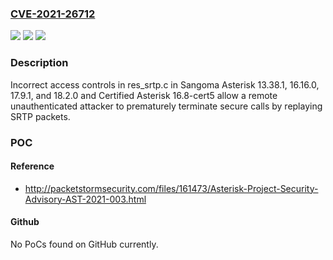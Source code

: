 ### [CVE-2021-26712](https://cve.mitre.org/cgi-bin/cvename.cgi?name=CVE-2021-26712)
![](https://img.shields.io/static/v1?label=Product&message=n%2Fa&color=blue)
![](https://img.shields.io/static/v1?label=Version&message=n%2Fa&color=blue)
![](https://img.shields.io/static/v1?label=Vulnerability&message=n%2Fa&color=brighgreen)

### Description

Incorrect access controls in res_srtp.c in Sangoma Asterisk 13.38.1, 16.16.0, 17.9.1, and 18.2.0 and Certified Asterisk 16.8-cert5 allow a remote unauthenticated attacker to prematurely terminate secure calls by replaying SRTP packets.

### POC

#### Reference
- http://packetstormsecurity.com/files/161473/Asterisk-Project-Security-Advisory-AST-2021-003.html

#### Github
No PoCs found on GitHub currently.

